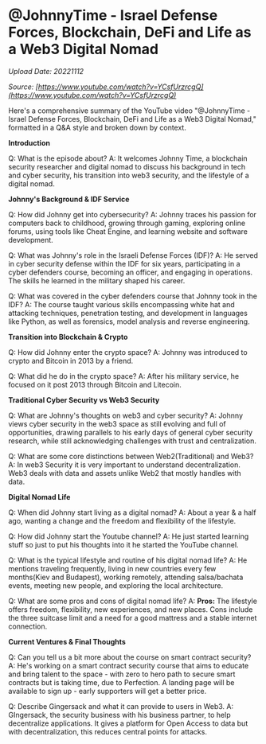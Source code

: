 # @JohnnyTime - Israel Defense Forces, Blockchain, DeFi and Life as a Web3 Digital Nomad

*Upload Date: 20221112*

*Source: [https://www.youtube.com/watch?v=YCsfUrzrcgQ](https://www.youtube.com/watch?v=YCsfUrzrcgQ)*

Here's a comprehensive summary of the YouTube video "@JohnnyTime - Israel Defense Forces, Blockchain, DeFi and Life as a Web3 Digital Nomad," formatted in a Q&A style and broken down by context.

**Introduction**

Q: What is the episode about?
A: It welcomes Johnny Time, a blockchain security researcher and digital nomad to discuss his background in tech and cyber security, his transition into web3 security, and the lifestyle of a digital nomad.

**Johnny's Background & IDF Service**

Q: How did Johnny get into cybersecurity? 
A: Johnny traces his passion for computers back to childhood, growing through gaming, exploring online forums, using tools like Cheat Engine, and learning website and software development.

Q: What was Johnny's role in the Israeli Defense Forces (IDF)?
A: He served in cyber security defense within the IDF for six years, participating in a cyber defenders course, becoming an officer, and engaging in operations. The skills he learned in the military shaped his career.

Q: What was covered in the cyber defenders course that Johnny took in the IDF?
A: The course taught various skills encompassing white hat and attacking techniques, penetration testing, and development in languages like Python, as well as forensics, model analysis and reverse engineering.

**Transition into Blockchain & Crypto**

Q: How did Johnny enter the crypto space? 
A: Johnny was introduced to crypto and Bitcoin in 2013 by a friend.

Q: What did he do in the crypto space?
A: After his military service, he focused on it post 2013 through Bitcoin and Litecoin.

**Traditional Cyber Security vs Web3 Security**

Q: What are Johnny's thoughts on web3 and cyber security?
A: Johnny views cyber security in the web3 space as still evolving and full of opportunities, drawing parallels to his early days of general cyber security research, while still acknowledging challenges with trust and centralization.

Q: What are some core distinctions between Web2(Traditional) and Web3?
A: In web3 Security it is very important to understand decentralization. Web3 deals with data and assets unlike Web2 that mostly handles with data.

**Digital Nomad Life**

Q: When did Johnny start living as a digital nomad?
A: About a year & a half ago, wanting a change and the freedom and flexibility of the lifestyle.

Q: How did Johnny start the Youtube channel?
A: He just started learning stuff so just to put his thoughts into it he started the YouTube channel.

Q: What is the typical lifestyle and routine of his digital nomad life? 
A: He mentions traveling frequently, living in new countries every few months(Kiev and Budapest), working remotely, attending salsa/bachata events, meeting new people, and exploring the local architecture.

Q: What are some pros and cons of digital nomad life?
A: **Pros:** The lifestyle offers freedom, flexibility, new experiences, and new places. Cons include the three suitcase limit and a need for a good mattress and a stable internet connection.

**Current Ventures & Final Thoughts**

Q: Can you tell us a bit more about the course on smart contract security? 
A: He's working on a smart contract security course that aims to educate and bring talent to the space - with zero to hero path to secure smart contracts but is taking time, due to Perfection. A landing page will be available to sign up - early supporters will get a better price.

Q: Describe Gingersack and what it can provide to users in Web3.
A: GIngersack, the security business with his business partner, to help decentralize applications. It gives a platform for Open Access to data but with decentralization, this reduces central points for attacks.